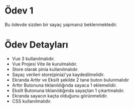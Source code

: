 # Ödev 1

Bu ödevde sizden bir sayaç yapmanız beklenmektedir.

# Ödev Detayları

- Vue 3 kullanılmalıdır.
- Vue Projesi Vite ile kurulmalıdır.
- Store olarak pinia kullanılmalıdır.
- Sayaç verileri store(pinia)'ya kaydedilmelidir.
- Ekranda Arttır ve Eksilt şekilde 2 tane buton bulunmalıdır
- Arttır Butonuna tıklanıldığında sayaca 1 eklemelidir.
- Eksilt Butonuna tıklanıldığında sayaçtan 1 çıkartmalıdır.
- Ekranda sayacın kaçta olduğunu görünmelidir.
- CSS kullanılmalıdır.
